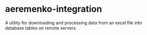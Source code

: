 # aeremenko-integration
A utility for downloading and processing data from an excel file into database tables on remote servers
